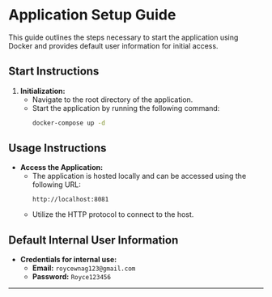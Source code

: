 # Application Setup Guide

This guide outlines the steps necessary to start the application using Docker and provides default user information for initial access.

## Start Instructions

1. **Initialization:**
    - Navigate to the root directory of the application.
    - Start the application by running the following command:
      ```sh
      docker-compose up -d
      ```

## Usage Instructions

- **Access the Application:**
    - The application is hosted locally and can be accessed using the following URL:
      ```
      http://localhost:8081
      ```
    - Utilize the HTTP protocol to connect to the host.

## Default Internal User Information

- **Credentials for internal use:**
    - **Email:** `roycewnag123@gmail.com`
    - **Password:** `Royce123456`
---
